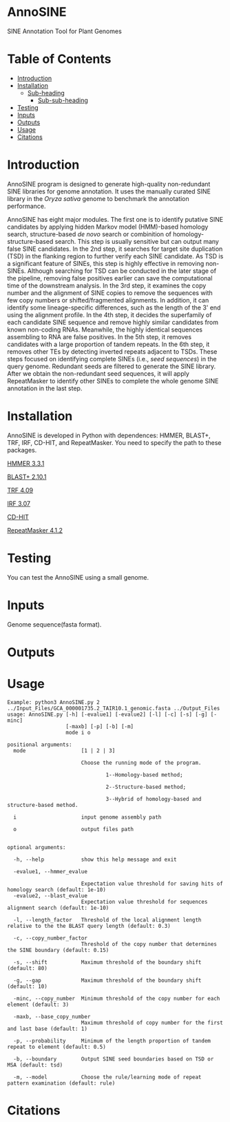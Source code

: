 # AnnoSINE

SINE Annotation Tool for Plant Genomes

# Table of Contents
- [Introduction](#heading)
- [Installation](#heading-1)
  * [Sub-heading](#sub-heading-1)
    + [Sub-sub-heading](#sub-sub-heading-1)
- [Testing](#heading-2)
- [Inputs](#heading-2)
- [Outputs](#heading-3)
- [Usage](#heading-4)
- [Citations](#heading-2)

# Introduction
AnnoSINE program is designed to generate high-quality non-redundant SINE libraries for genome annotation. It uses the manually curated SINE library in the *Oryza sativa* genome to benchmark the annotation performance.

AnnoSINE has eight major modules. The first one is to identify putative SINE candidates by applying hidden Markov model (HMM)-based homology search, structure-based *de novo* search or combinition of homology-structure-based search. This step is usually sensitive but can output many false SINE candidates. In the 2nd step, it searches for target site duplication (TSD) in the flanking region to further verify each SINE candidate. As TSD is a significant feature of SINEs, this step is highly effective in removing non-SINEs. Although searching for TSD can be conducted in the later stage of the pipeline, removing false positives earlier can save the computational time of the downstream analysis. In the 3rd step, it examines the copy number and the alignment of SINE copies to remove the sequences with few copy numbers or shifted/fragmented alignments. In addition, it can identify some lineage-specific differences, such as the length of the 3' end using the alignment profile. In the 4th step, it decides the superfamily of each candidate SINE sequence and remove highly similar candidates from known non-coding RNAs. Meanwhile, the highly identical sequences assembling to RNA are false positives. In the 5th step, it removes candidates with a large proportion of tandem repeats. In the 6th step, it removes other TEs by detecting inverted repeats adjacent to TSDs. These steps focused on identifying complete SINEs (i.e., *seed sequences*) in the query genome. Redundant seeds are filtered to generate the SINE library. After we obtain the non-redundant seed sequences, it will apply RepeatMasker to identify other SINEs to complete the whole genome SINE annotation in the last step.

# Installation
AnnoSINE is developed in Python with dependences: HMMER, BLAST+, TRF, IRF, CD-HIT, and RepeatMasker. You need to specify the path to these packages.

[HMMER 3.3.1](http://hmmer.org/download.html)

[BLAST+ 2.10.1](https://ftp.ncbi.nlm.nih.gov/blast/executables/blast+/2.10.1/)

[TRF 4.09](https://tandem.bu.edu/trf/trf.download.html)

[IRF 3.07](https://tandem.bu.edu/irf/irf.download.html)

[CD-HIT](http://weizhongli-lab.org/cd-hit/download.php)

[RepeatMasker 4.1.2](http://www.repeatmasker.org/RepeatMasker/)

# Testing
You can test the AnnoSINE using a small genome.

# Inputs
Genome sequence(fasta format).

# Outputs

# Usage
```
Example: python3 AnnoSINE.py 2 ../Input_Files/GCA_000001735.2_TAIR10.1_genomic.fasta ../Output_Files
usage: AnnoSINE.py [-h] [-evalue1] [-evalue2] [-l] [-c] [-s] [-g] [-minc]
                   [-maxb] [-p] [-b] [-m]               
                   mode i o
                   
positional arguments:
  mode                  [1 | 2 | 3]
  
                        Choose the running mode of the program.
                        
                                1--Homology-based method;
                                
                                2--Structure-based method;
                                
                                3--Hybrid of homology-based and structure-based method.
                                
  i                     input genome assembly path
  
  o                     output files path
  

optional arguments:

  -h, --help            show this help message and exit
  
  -evalue1, --hmmer_evalue
  
                        Expectation value threshold for saving hits of homology search (default: 1e-10)
  -evalue2, --blast_evalue
                        Expectation value threshold for sequences alignment search (default: 1e-10)
                        
  -l, --length_factor   Threshold of the local alignment length relative to the the BLAST query length (default: 0.3)
  
  -c, --copy_number_factor
                        Threshold of the copy number that determines the SINE boundary (default: 0.15)
                        
  -s, --shift           Maximum threshold of the boundary shift (default: 80)
  
  -g, --gap             Maximum threshold of the boundary shift (default: 10)
  
  -minc, --copy_number  Minimum threshold of the copy number for each element (default: 3)
  
  -maxb, --base_copy_number
                        Maximum threshold of copy number for the first and last base (default: 1)
                        
  -p, --probability     Minimum of the length proportion of tandem repeat to element (default: 0.5)
  
  -b, --boundary        Output SINE seed boundaries based on TSD or MSA (default: tsd)
  
  -m, --model           Choose the rule/learning mode of repeat pattern examination (default: rule)
```


# Citations
